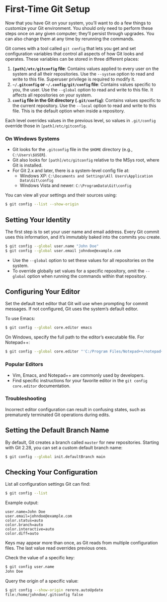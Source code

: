 # First-Time Git Setup

Now that you have Git on your system, you’ll want to do a few things to customize your Git environment. You should only need to perform these steps once on any given computer; they’ll persist through upgrades. You can also change them at any time by rerunning the commands.

Git comes with a tool called `git config` that lets you get and set configuration variables that control all aspects of how Git looks and operates. These variables can be stored in three different places:

1. **`[path]/etc/gitconfig` file**: Contains values applied to every user on the system and all their repositories. Use the `--system` option to read and write to this file. Superuser privilege is required to modify it.
2. **`~/.gitconfig` or `~/.config/git/config` file**: Contains values specific to you, the user. Use the `--global` option to read and write to this file. It affects all repositories on your system.
3. **`config` file in the Git directory (`.git/config`)**: Contains values specific to the current repository. Use the `--local` option to read and write to this file. This is the default option when inside a repository.

Each level overrides values in the previous level, so values in `.git/config` override those in `[path]/etc/gitconfig`.

### On Windows Systems
- Git looks for the `.gitconfig` file in the `$HOME` directory (e.g., `C:\Users\$USER`).
- Git also looks for `[path]/etc/gitconfig` relative to the MSys root, where Git is installed.
- For Git 2.x and later, there is a system-level config file at:
  - Windows XP: `C:\Documents and Settings\All Users\Application Data\Git\config`
  - Windows Vista and newer: `C:\ProgramData\Git\config`

You can view all your settings and their sources using:
```bash
$ git config --list --show-origin
```

## Setting Your Identity
The first step is to set your user name and email address. Every Git commit uses this information, and it’s immutably baked into the commits you create.
```bash
$ git config --global user.name "John Doe"
$ git config --global user.email johndoe@example.com
```
- Use the `--global` option to set these values for all repositories on the system.
- To override globally set values for a specific repository, omit the `--global` option when running the commands within that repository.

## Configuring Your Editor
Set the default text editor that Git will use when prompting for commit messages. If not configured, Git uses the system’s default editor.

To use Emacs:
```bash
$ git config --global core.editor emacs
```

On Windows, specify the full path to the editor’s executable file. For Notepad++:
```bash
$ git config --global core.editor "'C:/Program Files/Notepad++/notepad++.exe' -multiInst -notabbar -nosession -noPlugin"
```

### Popular Editors
- Vim, Emacs, and Notepad++ are commonly used by developers.
- Find specific instructions for your favorite editor in the `git config core.editor` documentation.

### Troubleshooting
Incorrect editor configuration can result in confusing states, such as prematurely terminated Git operations during edits.

## Setting the Default Branch Name
By default, Git creates a branch called `master` for new repositories. Starting with Git 2.28, you can set a custom default branch name:
```bash
$ git config --global init.defaultBranch main
```

## Checking Your Configuration
List all configuration settings Git can find:
```bash
$ git config --list
```
Example output:
```
user.name=John Doe
user.email=johndoe@example.com
color.status=auto
color.branch=auto
color.interactive=auto
color.diff=auto
```

Keys may appear more than once, as Git reads from multiple configuration files. The last value read overrides previous ones.

Check the value of a specific key:
```bash
$ git config user.name
John Doe
```

Query the origin of a specific value:
```bash
$ git config --show-origin rerere.autoUpdate
file:/home/johndoe/.gitconfig false
